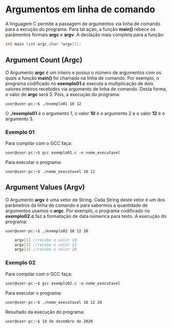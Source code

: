 # Argumentos em linha de comando
A linguagem C permite a passagem de argumentos via linha de comando para a excução do programa. Para tal ação, a função <b>main()</b> rebece os parâmentos formais <b>argc</b> e <b>argv</b>. A declação mais completa para a função:
```c
int main (int argc,char *argv[]);
```
## Argument Count (Argc)
O Argumento <b>argc</b> é um inteiro e possui o número de argumentos com os quais a função <b>main()</b> foi chamada na linha de comando. Por exemplo, o programa codificado no <b>exemplo01.c</b> executa a multiplicação de dois valores inteiros recebidos via argumento de linha de comando. Desta forma, o valor de <b>argc</b> será 3. Pois, a execução do programa:
 ```console
user@user-pc:~$ ./exemplo01 10 12
```
O <b>./exemplo01</b> é o argumento 1, o valor <b>10</b> é o argumento 2 e o valor <b>12</b> é o argumento 3.

### Exemplo 01
Para compilar com o GCC faça:
```console
user@user-pc:~$ gcc exemplo01.c -o nome_executavel
```
Para executar o programa:
```console
user@user-pc:~$ ./nome_executavel 10 12
```
## Argument Values (Argv)
O Argumento <b>argv</b> é uma vetor de String. Cada String deste vetor é um dos parâmetros da linha de comando e para sabermos a quantidade de argumentos usamos o <b>argc</b>. Por exemplo, o programa codificado no <b>exemplo02.c</b> faz a formatação de data númerica para texto. A execução do programa:
```console
user@user-pc:~$ ./exemplo02 10 12 20
```
```c
    argv[1] //recebe o valor 10
    argv[2] //recebe o valor 12
    argv[3] //recebe o valor 20
```
### Exemplo 02
Para compilar com o GCC faça:
```console
user@user-pc:~$ gcc exemplo02.c -o nome_executavel
```
Para executar o programa:
```console
user@user-pc:~$ ./nome_executavel 10 12 20
```
Resultado da execução do programa:
```console
user@user-pc:~$ 10 de dezembro de 2020
```